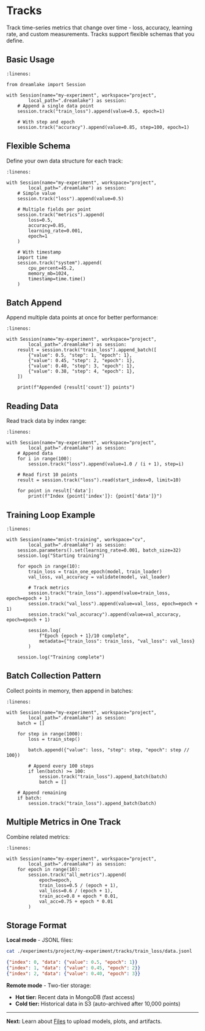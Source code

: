 # Tracks

Track time-series metrics that change over time - loss, accuracy, learning rate, and custom measurements. Tracks support flexible schemas that you define.

## Basic Usage

```{code-block} python
:linenos:

from dreamlake import Session

with Session(name="my-experiment", workspace="project",
        local_path=".dreamlake") as session:
    # Append a single data point
    session.track("train_loss").append(value=0.5, epoch=1)

    # With step and epoch
    session.track("accuracy").append(value=0.85, step=100, epoch=1)
```

## Flexible Schema

Define your own data structure for each track:

```{code-block} python
:linenos:

with Session(name="my-experiment", workspace="project",
        local_path=".dreamlake") as session:
    # Simple value
    session.track("loss").append(value=0.5)

    # Multiple fields per point
    session.track("metrics").append(
        loss=0.5,
        accuracy=0.85,
        learning_rate=0.001,
        epoch=1
    )

    # With timestamp
    import time
    session.track("system").append(
        cpu_percent=45.2,
        memory_mb=1024,
        timestamp=time.time()
    )
```

## Batch Append

Append multiple data points at once for better performance:

```{code-block} python
:linenos:

with Session(name="my-experiment", workspace="project",
        local_path=".dreamlake") as session:
    result = session.track("train_loss").append_batch([
        {"value": 0.5, "step": 1, "epoch": 1},
        {"value": 0.45, "step": 2, "epoch": 1},
        {"value": 0.40, "step": 3, "epoch": 1},
        {"value": 0.38, "step": 4, "epoch": 1},
    ])

    print(f"Appended {result['count']} points")
```

## Reading Data

Read track data by index range:

```{code-block} python
:linenos:

with Session(name="my-experiment", workspace="project",
        local_path=".dreamlake") as session:
    # Append data
    for i in range(100):
        session.track("loss").append(value=1.0 / (i + 1), step=i)

    # Read first 10 points
    result = session.track("loss").read(start_index=0, limit=10)

    for point in result['data']:
        print(f"Index {point['index']}: {point['data']}")
```

## Training Loop Example

```{code-block} python
:linenos:

with Session(name="mnist-training", workspace="cv",
        local_path=".dreamlake") as session:
    session.parameters().set(learning_rate=0.001, batch_size=32)
    session.log("Starting training")

    for epoch in range(10):
        train_loss = train_one_epoch(model, train_loader)
        val_loss, val_accuracy = validate(model, val_loader)

        # Track metrics
        session.track("train_loss").append(value=train_loss, epoch=epoch + 1)
        session.track("val_loss").append(value=val_loss, epoch=epoch + 1)
        session.track("val_accuracy").append(value=val_accuracy, epoch=epoch + 1)

        session.log(
            f"Epoch {epoch + 1}/10 complete",
            metadata={"train_loss": train_loss, "val_loss": val_loss}
        )

    session.log("Training complete")
```

## Batch Collection Pattern

Collect points in memory, then append in batches:

```{code-block} python
:linenos:

with Session(name="my-experiment", workspace="project",
        local_path=".dreamlake") as session:
    batch = []

    for step in range(1000):
        loss = train_step()

        batch.append({"value": loss, "step": step, "epoch": step // 100})

        # Append every 100 steps
        if len(batch) >= 100:
            session.track("train_loss").append_batch(batch)
            batch = []

    # Append remaining
    if batch:
        session.track("train_loss").append_batch(batch)
```

## Multiple Metrics in One Track

Combine related metrics:

```{code-block} python
:linenos:

with Session(name="my-experiment", workspace="project",
        local_path=".dreamlake") as session:
    for epoch in range(10):
        session.track("all_metrics").append(
            epoch=epoch,
            train_loss=0.5 / (epoch + 1),
            val_loss=0.6 / (epoch + 1),
            train_acc=0.8 + epoch * 0.01,
            val_acc=0.75 + epoch * 0.01
        )
```

## Storage Format

**Local mode** - JSONL files:

```bash
cat ./experiments/project/my-experiment/tracks/train_loss/data.jsonl
```

```json
{"index": 0, "data": {"value": 0.5, "epoch": 1}}
{"index": 1, "data": {"value": 0.45, "epoch": 2}}
{"index": 2, "data": {"value": 0.40, "epoch": 3}}
```

**Remote mode** - Two-tier storage:
- **Hot tier:** Recent data in MongoDB (fast access)
- **Cold tier:** Historical data in S3 (auto-archived after 10,000 points)

---

**Next:** Learn about [Files](files.md) to upload models, plots, and artifacts.

